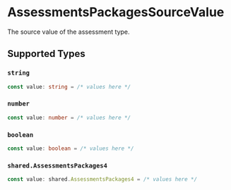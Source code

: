 # AssessmentsPackagesSourceValue

The source value of the assessment type.


## Supported Types

### `string`

```typescript
const value: string = /* values here */
```

### `number`

```typescript
const value: number = /* values here */
```

### `boolean`

```typescript
const value: boolean = /* values here */
```

### `shared.AssessmentsPackages4`

```typescript
const value: shared.AssessmentsPackages4 = /* values here */
```

